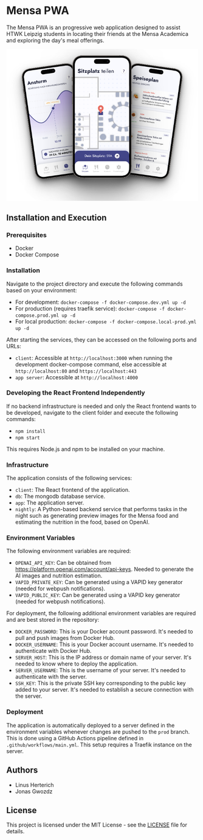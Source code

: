 # Mensa PWA

The Mensa PWA is an progressive web application designed to assist HTWK Leipzig students in locating their friends at the Mensa Academica and exploring the day's meal offerings.

![Mockup Image](.github/preview-images/mockup.png)

## Installation and Execution

### Prerequisites
* Docker
* Docker Compose

### Installation
Navigate to the project directory and execute the following commands based on your environment:
* For development: `docker-compose -f docker-compose.dev.yml up -d`
* For production (requires traefik service): `docker-compose -f docker-compose.prod.yml up -d`
* For local production: `docker-compose -f docker-compose.local-prod.yml up -d`

After starting the services, they can be accessed on the following ports and URLs:
* `client`: Accessible at `http://localhost:3000` when running the development docker-compose command, else accessible at `http://localhost:80` and `https://localhost:443`
* `app server`: Accessible at `http://localhost:4000`

### Developing the React Frontend Independently
If no backend infrastructure is needed and only the React frontend wants to be developed, navigate to the client folder and execute the following commands:
* `npm install`
* `npm start`

This requires Node.js and npm to be installed on your machine.

### Infrastructure
The application consists of the following services:
* `client`: The React frontend of the application.
* `db`: The mongodb database service.
* `app`: The application server.
* `nightly`: A Python-based backend service that performs tasks in the night such as generating preview images for the Mensa food and estimating the nutrition in the food, based on OpenAI.

### Environment Variables
The following environment variables are required:
* `OPENAI_API_KEY`: Can be obtained from https://platform.openai.com/account/api-keys. Needed to generate the AI images and nutrition estimation.
* `VAPID_PRIVATE_KEY`: Can be generated using a VAPID key generator (needed for webpush notifications).
* `VAPID_PUBLIC_KEY`: Can be generated using a VAPID key generator (needed for webpush notifications).

For deployment, the following additional environment variables are required and are best stored in the repository:
* `DOCKER_PASSWORD`: This is your Docker account password. It's needed to pull and push images from Docker Hub.
* `DOCKER_USERNAME`: This is your Docker account username. It's needed to authenticate with Docker Hub.
* `SERVER_HOST`: This is the IP address or domain name of your server. It's needed to know where to deploy the application.
* `SERVER_USERNAME`: This is the username of your server. It's needed to authenticate with the server.
* `SSH_KEY`: This is the private SSH key corresponding to the public key added to your server. It's needed to establish a secure connection with the server.

### Deployment
The application is automatically deployed to a server defined in the environment variables whenever changes are pushed to the `prod` branch. This is done using a GitHub Actions pipeline defined in `.github/workflows/main.yml`. This setup requires a Traefik instance on the server.

## Authors

* Linus Herterich
* Jonas Gwozdz


## License

This project is licensed under the MIT License - see the [LICENSE](LICENSE.txt) file for details.